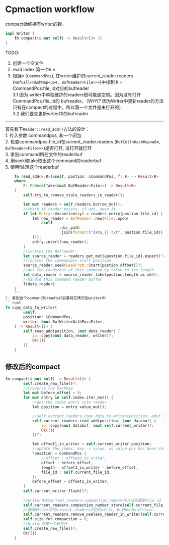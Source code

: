 # Cpmaction workflow

compact始终持有writer的锁。

```rust
impl Writer {  
    fn compact(& mut self) -> Result<()> {}
}
```

TODO:  
1. 创建一个空文件
2. read index 第一个k:v
3. 根据v (`CommmandPos`), 在writer维护的current_reader.readers (`RefCell<HashMap<u64, BufReader<File>>>`)中找到 k = CommandPos.file_id对应的bufreader  
    3.1 因为 writer中单独维护的readers很可能是空的。因为没有打开CommandPos.file_id的 bufreader。（WHY? 因为Writer中更新reader的方法只有在compact的过程中，所以第一个文件是未打开的）  
    3.2 我们要先更新writer中的bufreader
------
首先看下`Reader::read_add()`方法的设计：  
    1. 传入参数 commandpos, 和一个闭包  
    2. 检查commandpos.file_id在current_reader.readers (`RefCell<HashMap<u64, BufReader<File>>>`)是否打开, 没打开就打开  
    3. 拿到command所在文件的readerbuf  
    4. 用seek和take取出这个command的readerbuf  
    5. 使用f处理这个readerbuf    
    
```rust
    fn read_add<F,R>(&self, postion: &CommandPos, f: F) -> Result<R> 
    where
        F: FnOnce(Take<&mut BufReader<File>>) -> Result<R>
    {
        self.try_to_remove_stale_readers_in_reader();

        let mut readers = self.readers.borrow_mut();
        //check if reader exists, if not, open it
        if let Entry::Vacant(entry) = readers.entry(postion.file_id) {
            let new_reader = BufReader::new(File::open(
                &self
                        .dir_path
                        .join(format!("data_{}.txt", postion.file_id)),
            )?);
            entry.insert(new_reader);
        }
        //locates the Bufreader
        let source_reader = readers.get_mut(&postion.file_id).expect("can not find key in files in opened readers during locating commandpos");
        //locates the commandpos start position
        source_reader.seek(SeekFrom::Start(postion.offset))?;
        //get the readerbuf of this command by taken to its length
        let data_reader = source_reader.take(postion.length as u64);
        //handle this command reader buffer
        f(data_reader)
    }
    ```
5. 拿到这个command的readbuf后要将它拷贝到writer中
```rust
fn copy_data_to_writer(
        &self,
        position: &CommandPos,
        writer: &mut BufWriterWithPos<File>,
    ) -> Result<()> {
        self.read_add(position, |mut data_reader| {
            io::copy(&mut data_reader, writer)?;
            Ok(())
        })
    }
```

## 修改后的compact
```rust
fn compact(& mut self) -> Result<()> {
        self.create_new_file()?;
        //traverse the hashmap 
        let mut before_offset = 0;
        for mut entry in self.index.iter_mut() {
            //get the index entry into reader
            let position = entry.value_mut();

            //self.current_readers.copy_data_to_writer(position, &mut self.current_writer)?;
            self.current_readers.read_add(position, |mut databuf| {
                io::copy(&mut databuf, &mut self.current_writer)?;
                Ok(())
            })?;

            let offset1_in_writer = self.current_writer.position;
            //update the index: key -> value, as value pos has been changed
            *position = CommandPos {
                //offset : offset0_in_writer,
                offset : before_offset,
                length : offset1_in_writer - before_offset,
                file_id : self.current_file_id,
            };  
            before_offset = offset1_in_writer; 
        }
        self.current_writer.flush()?;
                
        //Writer中的current_readers.compaction_number存入当前最新file id
        self.current_readers.compaction_number.store(self.current_file_id, Ordering::SeqCst);
        //删除Writer中的current_readers中旧的<file, BufReader<File>>
        self.current_readers.remove_useless_reader_in_writer(self.current_file_id)?;
        self.size_for_compaction = 0;
        //Writer创建一个新文件
        self.create_new_file()?; 
        Ok(())
    }
```
